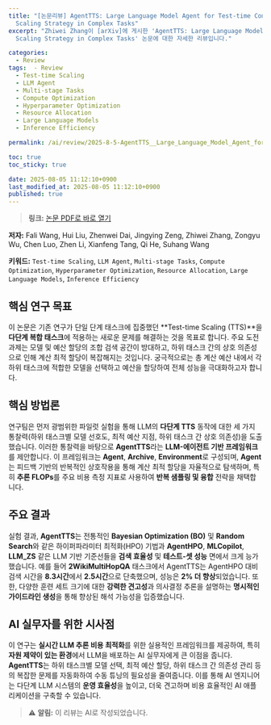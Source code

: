 ```yaml
---
title: "[논문리뷰] AgentTTS: Large Language Model Agent for Test-time Compute-optimal
  Scaling Strategy in Complex Tasks"
excerpt: "Zhiwei Zhang이 [arXiv]에 게시한 'AgentTTS: Large Language Model Agent for Test-time Compute-optimal
  Scaling Strategy in Complex Tasks' 논문에 대한 자세한 리뷰입니다."

categories:
  - Review
tags:  - Review
  - Test-time Scaling
  - LLM Agent
  - Multi-stage Tasks
  - Compute Optimization
  - Hyperparameter Optimization
  - Resource Allocation
  - Large Language Models
  - Inference Efficiency

permalink: /ai/review/2025-8-5-AgentTTS__Large_Language_Model_Agent_for_Test-time_Compute-optimal __Scaling_Strategy_in_Complex_Tasks/

toc: true
toc_sticky: true

date: 2025-08-05 11:12:10+0900
last_modified_at: 2025-08-05 11:12:10+0900
published: true
---
```

> **링크:** [논문 PDF로 바로 열기](https://arxiv.org/abs/2508.00890)

**저자:** Fali Wang, Hui Liu, Zhenwei Dai, Jingying Zeng, Zhiwei Zhang, Zongyu Wu, Chen Luo, Zhen Li, Xianfeng Tang, Qi He, Suhang Wang

**키워드:** `Test-time Scaling`, `LLM Agent`, `Multi-stage Tasks`, `Compute Optimization`, `Hyperparameter Optimization`, `Resource Allocation`, `Large Language Models`, `Inference Efficiency`

## 핵심 연구 목표
이 논문은 기존 연구가 단일 단계 태스크에 집중했던 **Test-time Scaling (TTS)**을 **다단계 복합 태스크**에 적용하는 새로운 문제를 해결하는 것을 목표로 합니다. 주요 도전 과제는 모델 및 예산 할당의 조합 검색 공간이 방대하고, 하위 태스크 간의 상호 의존성으로 인해 계산 최적 할당이 복잡해지는 것입니다. 궁극적으로는 총 계산 예산 내에서 각 하위 태스크에 적합한 모델을 선택하고 예산을 할당하여 전체 성능을 극대화하고자 합니다.

## 핵심 방법론
연구팀은 먼저 광범위한 파일럿 실험을 통해 LLM의 **다단계 TTS** 동작에 대한 세 가지 통찰력(하위 태스크별 모델 선호도, 최적 예산 지점, 하위 태스크 간 상호 의존성)을 도출했습니다. 이러한 통찰력을 바탕으로 **AgentTTS**라는 **LLM-에이전트 기반 프레임워크**를 제안합니다. 이 프레임워크는 **Agent**, **Archive**, **Environment**로 구성되며, **Agent**는 피드백 기반의 반복적인 상호작용을 통해 계산 최적 할당을 자율적으로 탐색하며, 특히 **추론 FLOPs**를 주요 비용 측정 지표로 사용하여 **반복 샘플링 및 융합** 전략을 채택합니다.

## 주요 결과
실험 결과, **AgentTTS**는 전통적인 **Bayesian Optimization (BO)** 및 **Random Search**와 같은 하이퍼파라미터 최적화(HPO) 기법과 **AgentHPO**, **MLCopilot**, **LLM_ZS** 같은 LLM 기반 기준선들을 **검색 효율성** 및 **테스트-셋 성능** 면에서 크게 능가했습니다. 예를 들어 **2WikiMultiHopQA** 태스크에서 AgentTTS는 AgentHPO 대비 검색 시간을 **8.3시간**에서 **2.5시간**으로 단축했으며, 성능은 **2% 더 향상**되었습니다. 또한, 다양한 훈련 세트 크기에 대한 **강력한 견고성**과 의사결정 추론을 설명하는 **명시적인 가이드라인 생성**을 통해 향상된 해석 가능성을 입증했습니다.

## AI 실무자를 위한 시사점
이 연구는 **실시간 LLM 추론 비용 최적화**를 위한 실용적인 프레임워크를 제공하여, 특히 **자원 제약이 있는 환경**에서 LLM을 배포하는 AI 실무자에게 큰 이점을 줍니다. **AgentTTS**는 하위 태스크별 모델 선택, 최적 예산 할당, 하위 태스크 간 의존성 관리 등의 복잡한 문제를 자동화하여 수동 튜닝의 필요성을 줄여줍니다. 이를 통해 AI 엔지니어는 다단계 LLM 시스템의 **운영 효율성**을 높이고, 더욱 견고하며 비용 효율적인 AI 애플리케이션을 구축할 수 있습니다.

> ⚠️ **알림:** 이 리뷰는 AI로 작성되었습니다.